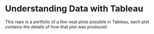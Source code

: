 # Understanding Data with Tableau

This repo is a portfolio of a few neat plots possible in Tableau, each plot contains the details of how that plot was produced. 
